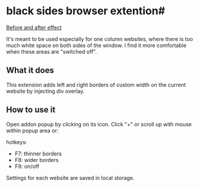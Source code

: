 # black sides browser extention#
[Before and after effect](/docs/screen.png)

It's meant to be used especially for one column websites, where there is too much white space on both sides of the window. I find it more comfortable when these areas are "switched off".

## What it does ##
This extension adds left and right borders of custom width on the current website by injecting div overlay. 

## How to use it ##
Open addon popup by clicking on its icon.  Click "+" or scroll up with mouse within popup area or:

hotkeys:
* F7: thinner borders
* F8: wider borders
* F9: on/off 

Settings for each website are saved in local storage.
